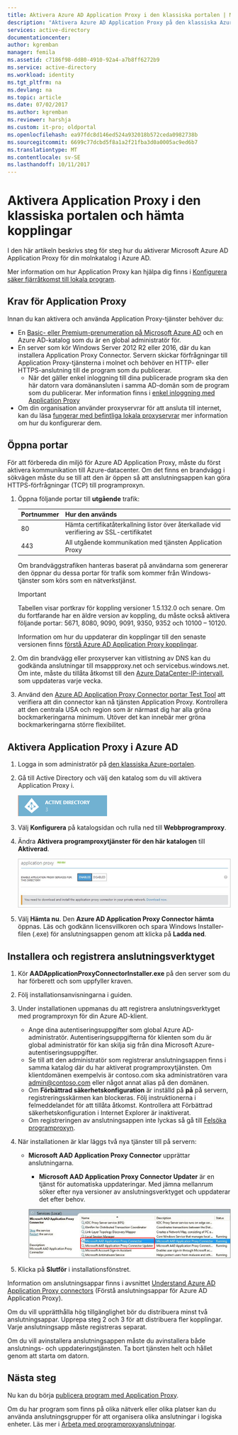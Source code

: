 ```yaml
---
title: Aktivera Azure AD Application Proxy i den klassiska portalen | Microsoft Docs
description: "Aktivera Azure AD Application Proxy på den klassiska Azure-portalen och installera anslutningsverktyget för den omvända proxyn."
services: active-directory
documentationcenter: 
author: kgremban
manager: femila
ms.assetid: c7186f98-dd80-4910-92a4-a7b8ff6272b9
ms.service: active-directory
ms.workload: identity
ms.tgt_pltfrm: na
ms.devlang: na
ms.topic: article
ms.date: 07/02/2017
ms.author: kgremban
ms.reviewer: harshja
ms.custom: it-pro; oldportal
ms.openlocfilehash: ea97fdc8d146ed524a932018b572ceda0982738b
ms.sourcegitcommit: 6699c77dcbd5f8a1a2f21fba3d0a0005ac9ed6b7
ms.translationtype: MT
ms.contentlocale: sv-SE
ms.lasthandoff: 10/11/2017
---
```

# <a name="enable-application-proxy-in-the-classic-portal-and-download-connectors"></a>Aktivera Application Proxy i den klassiska portalen och hämta kopplingar
I den här artikeln beskrivs steg för steg hur du aktiverar Microsoft Azure AD Application Proxy för din molnkatalog i Azure AD.

Mer information om hur Application Proxy kan hjälpa dig finns i [Konfigurera säker fjärråtkomst till lokala program](active-directory-application-proxy-get-started.md).

## <a name="application-proxy-prerequisites"></a>Krav för Application Proxy
Innan du kan aktivera och använda Application Proxy-tjänster behöver du:

* En [Basic- eller Premium-prenumeration på Microsoft Azure AD](active-directory-editions.md) och en Azure AD-katalog som du är en global administratör för.
* En server som kör Windows Server 2012 R2 eller 2016, där du kan installera Application Proxy Connector. Servern skickar förfrågningar till Application Proxy-tjänsterna i molnet och behöver en HTTP- eller HTTPS-anslutning till de program som du publicerar.
  * När det gäller enkel inloggning till dina publicerade program ska den här datorn vara domänansluten i samma AD-domän som de program som du publicerar. Mer information finns i [enkel inloggning med Application Proxy](active-directory-application-proxy-sso-using-kcd.md)
* Om din organisation använder proxyservrar för att ansluta till internet, kan du läsa [fungerar med befintliga lokala proxyservrar](application-proxy-working-with-proxy-servers.md) mer information om hur du konfigurerar dem.

## <a name="open-your-ports"></a>Öppna portar

För att förbereda din miljö för Azure AD Application Proxy, måste du först aktivera kommunikation till Azure-datacenter. Om det finns en brandvägg i sökvägen måste du se till att den är öppen så att anslutningsappen kan göra HTTPS-förfrågningar (TCP) till programproxyn.

1. Öppna följande portar till **utgående** trafik:

   | Portnummer | Hur den används |
   | --- | --- |
   | 80 | Hämta certifikatåterkallning listor över återkallade vid verifiering av SSL-certifikatet |
   | 443 | All utgående kommunikation med tjänsten Application Proxy |

   Om brandväggstrafiken hanteras baserat på användarna som genererar den öppnar du dessa portar för trafik som kommer från Windows-tjänster som körs som en nätverkstjänst.

   > [!IMPORTANT]
   > Tabellen visar portkrav för koppling versioner 1.5.132.0 och senare. Om du fortfarande har en äldre version av koppling, du måste också aktivera följande portar: 5671, 8080, 9090, 9091, 9350, 9352 och 10100 – 10120.
   >
   >Information om hur du uppdaterar din kopplingar till den senaste versionen finns [förstå Azure AD Application Proxy kopplingar](application-proxy-understand-connectors.md#automatic-updates).

2. Om din brandvägg eller proxyserver kan vitlistning av DNS kan du godkända anslutningar till msappproxy.net och servicebus.windows.net. Om inte, måste du tillåta åtkomst till den [Azure DataCenter-IP-intervall](https://www.microsoft.com/download/details.aspx?id=41653), som uppdateras varje vecka.

3. Använd den [Azure AD Application Proxy Connector portar Test Tool](https://aadap-portcheck.connectorporttest.msappproxy.net/) att verifiera att din connector kan nå tjänsten Application Proxy. Kontrollera att den centrala USA och region som är närmast dig har alla gröna bockmarkeringarna minimum. Utöver det kan innebär mer gröna bockmarkeringarna större flexibilitet.

## <a name="enable-application-proxy-in-azure-ad"></a>Aktivera Application Proxy i Azure AD
1. Logga in som administratör på [den klassiska Azure-portalen](https://manage.windowsazure.com/).
2. Gå till Active Directory och välj den katalog som du vill aktivera Application Proxy i.

    ![Active Directory – ikon](./media/active-directory-application-proxy-enable/ad_icon.png)
3. Välj **Konfigurera** på katalogsidan och rulla ned till **Webbprogramproxy**.
4. Ändra **Aktivera programproxytjänster för den här katalogen** till **Aktiverad**.

    ![Aktivera Application Proxy](./media/active-directory-application-proxy-enable/app_proxy_enable.png)
5. Välj **Hämta nu**. Den **Azure AD Application Proxy Connector hämta** öppnas. Läs och godkänn licensvillkoren och spara Windows Installer-filen (.exe) för anslutningsappen genom att klicka på **Ladda ned**.

## <a name="install-and-register-the-connector"></a>Installera och registrera anslutningsverktyget
1. Kör **AADApplicationProxyConnectorInstaller.exe** på den server som du har förberett och som uppfyller kraven.
2. Följ installationsanvisningarna i guiden.
3. Under installationen uppmanas du att registrera anslutningsverktyget med programproxyn för din Azure AD-klient.

   * Ange dina autentiseringsuppgifter som global Azure AD-administratör. Autentiseringsuppgifterna för klienten som du är global administratör för kan skilja sig från dina Microsoft Azure-autentiseringsuppgifter.
   * Se till att den administratör som registrerar anslutningsappen finns i samma katalog där du har aktiverat programproxytjänsten. Om klientdomänen exempelvis är contoso.com ska administratören vara admin@contoso.com eller något annat alias på den domänen.
   * Om **Förbättrad säkerhetskonfiguration** är inställd på **på** på servern, registreringsskärmen kan blockeras. Följ instruktionerna i felmeddelandet för att tillåta åtkomst. Kontrollera att Förbättrad säkerhetskonfiguration i Internet Explorer är inaktiverat.
   * Om registreringen av anslutningsappen inte lyckas så gå till [Felsöka programproxyn](active-directory-application-proxy-troubleshoot.md).  
4. När installationen är klar läggs två nya tjänster till på servern:

   * **Microsoft AAD Application Proxy Connector** upprättar anslutningarna.

     * **Microsoft AAD Application Proxy Connector Updater** är en tjänst för automatiska uppdateringar. Med jämna mellanrum söker efter nya versioner av anslutningsverktyget och uppdaterar det efter behov.

     ![Application Proxy Connector-tjänster – skärmbild](./media/active-directory-application-proxy-enable/app_proxy_services.png)
5. Klicka på **Slutför** i installationsfönstret.

Information om anslutningsappar finns i avsnittet [Understand Azure AD Application Proxy connectors](application-proxy-understand-connectors.md) (Förstå anslutningsappar för Azure AD Application Proxy).

Om du vill upprätthålla hög tillgänglighet bör du distribuera minst två anslutningsappar. Upprepa steg 2 och 3 för att distribuera fler kopplingar. Varje anslutningsapp måste registreras separat.

Om du vill avinstallera anslutningsappen måste du avinstallera både anslutnings- och uppdateringstjänsten. Ta bort tjänsten helt och hållet genom att starta om datorn.

## <a name="next-steps"></a>Nästa steg
Nu kan du börja [publicera program med Application Proxy](active-directory-application-proxy-publish.md).

Om du har program som finns på olika nätverk eller olika platser kan du använda anslutningsgrupper för att organisera olika anslutningar i logiska enheter. Läs mer i [Arbeta med programproxyanslutningar](active-directory-application-proxy-connectors.md).
